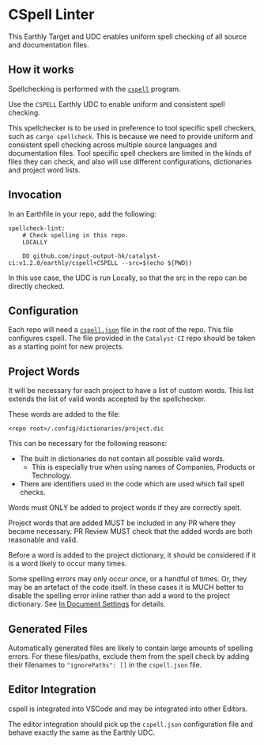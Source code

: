 # CSpell Linter

This Earthly Target and UDC enables uniform spell checking of all source and
documentation files.

## How it works

Spellchecking is performed with the [`cspell`](cspell.org) program.

Use the `CSPELL` Earthly UDC to enable uniform and consistent spell checking.

This spellchecker is to be used in preference to tool specific spell checkers,
such as `cargo spellcheck`.
This is because we need to provide uniform and consistent spell checking across
multiple source languages and documentation files.
Tool specific spell checkers are limited in the kinds of files they can check,
and also will use different configurations, dictionaries and project word lists.

## Invocation

In an Earthfile in your repo, add the following:

```earthfile
spellcheck-lint:
    # Check spelling in this repo.
    LOCALLY

    DO github.com/input-output-hk/catalyst-ci:v1.2.0/earthly/cspell+CSPELL --src=$(echo ${PWD})
```

In this use case, the UDC is run Locally, so that the src in the repo can be directly checked.

## Configuration

Each repo will need a [`cspell.json`](http://cspell.org/configuration/) file in the root of the repo.
This file configures cspell.
The file provided in the `Catalyst-CI` repo should be taken as a starting point
for new projects.

## Project Words

It will be necessary for each project to have a list of custom words.
This list extends the list of valid words accepted by the spellchecker.

These words are added to the file:

```path
<repo root>/.config/dictionaries/project.dic
```

This can be necessary for the following reasons:

* The built in dictionaries do not contain all possible valid words.
  * This is especially true when using names of Companies, Products or Technology.
* There are identifiers used in the code which are used which fail spell checks.

Words must ONLY be added to project words if they are correctly spelt.

Project words that are added MUST be included in any PR where they became necessary.
PR Review MUST check that the added words are both reasonable and valid.

Before a word is added to the project dictionary, it should be considered if it is a word likely to occur many times.

Some spelling errors may only occur once, or a handful of times.
Or, they may be an artefact of the code itself.
In these cases it is MUCH better to disable the spelling error inline rather than add a word to the project dictionary.
See [In Document Settings](http://cspell.org/configuration/document-settings/#in-document-settings) for details.

## Generated Files

Automatically generated files are likely to contain large amounts of spelling errors.
For these files/paths, exclude them from the spell check by adding their filenames to `"ignorePaths": []` in the `cspell.json` file.

## Editor Integration

cspell is integrated into VSCode and may be integrated into other Editors.

The editor integration should pick up the `cspell.json` configuration file and behave exactly the same as the Earthly UDC.
